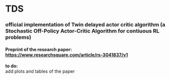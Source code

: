 # TDS
### official implementation of Twin delayed actor critic algorithm (a Stochastic Off-Policy Actor-Critic Algorithm for contiuous RL problems)

#### Preprint of the research paper: https://www.researchsquare.com/article/rs-3041837/v1

  **to do:**  
add plots and tables of the paper
